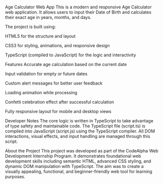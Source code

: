 Age Calculator Web App
This is a modern and responsive Age Calculator web application. It allows users to input their Date of Birth and calculates their exact age in years, months, and days.

The project is built using:

HTML5 for the structure and layout

CSS3 for styling, animations, and responsive design

TypeScript (compiled to JavaScript) for the logic and interactivity

Features
Accurate age calculation based on the current date

Input validation for empty or future dates

Custom alert messages for better user feedback

Loading animation while processing

Confetti celebration effect after successful calculation

Fully responsive layout for mobile and desktop views

Developer Notes
The core logic is written in TypeScript to take advantage of type safety and maintainable code. The TypeScript file (script.ts) is compiled into JavaScript (script.js) using the TypeScript compiler. All DOM interactions, visual effects, and input handling are managed through this script.

About the Project
This project was developed as part of the CodeAlpha Web Development Internship Program. It demonstrates foundational web development skills including semantic HTML, advanced CSS styling, and dynamic DOM manipulation with TypeScript. The aim was to create a visually appealing, functional, and beginner-friendly web tool for learning purposes.